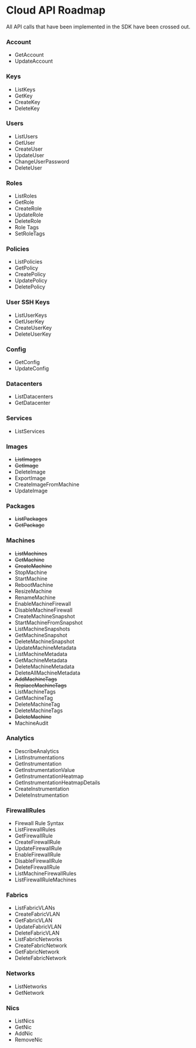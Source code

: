 # Cloud API Roadmap

All API calls that have been implemented in the SDK have been crossed out.

### Account
* GetAccount
* UpdateAccount

### Keys
* ListKeys
* GetKey
* CreateKey
* DeleteKey

### Users
* ListUsers
* GetUser
* CreateUser
* UpdateUser
* ChangeUserPassword
* DeleteUser

### Roles
* ListRoles
* GetRole
* CreateRole
* UpdateRole
* DeleteRole
* Role Tags
* SetRoleTags

### Policies
* ListPolicies
* GetPolicy
* CreatePolicy
* UpdatePolicy
* DeletePolicy

### User SSH Keys
* ListUserKeys
* GetUserKey
* CreateUserKey
* DeleteUserKey

### Config
* GetConfig
* UpdateConfig

### Datacenters
* ListDatacenters
* GetDatacenter

### Services
* ListServices

### Images
* ~~ListImages~~
* ~~GetImage~~
* DeleteImage
* ExportImage
* CreateImageFromMachine
* UpdateImage

### Packages
* ~~ListPackages~~
* ~~GetPackage~~

### Machines
* ~~ListMachines~~
* ~~GetMachine~~
* ~~CreateMachine~~
* StopMachine
* StartMachine
* RebootMachine
* ResizeMachine
* RenameMachine
* EnableMachineFirewall
* DisableMachineFirewall
* CreateMachineSnapshot
* StartMachineFromSnapshot
* ListMachineSnapshots
* GetMachineSnapshot
* DeleteMachineSnapshot
* UpdateMachineMetadata
* ListMachineMetadata
* GetMachineMetadata
* DeleteMachineMetadata
* DeleteAllMachineMetadata
* ~~AddMachineTags~~
* ~~ReplaceMachineTags~~
* ListMachineTags
* GetMachineTag
* DeleteMachineTag
* DeleteMachineTags
* ~~DeleteMachine~~
* MachineAudit

### Analytics
* DescribeAnalytics
* ListInstrumentations
* GetInstrumentation
* GetInstrumentationValue
* GetInstrumentationHeatmap
* GetInstrumentationHeatmapDetails
* CreateInstrumentation
* DeleteInstrumentation

### FirewallRules
* Firewall Rule Syntax
* ListFirewallRules
* GetFirewallRule
* CreateFirewallRule
* UpdateFirewallRule
* EnableFirewallRule
* DisableFirewallRule
* DeleteFirewallRule
* ListMachineFirewallRules
* ListFirewallRuleMachines

### Fabrics
* ListFabricVLANs
* CreateFabricVLAN
* GetFabricVLAN
* UpdateFabricVLAN
* DeleteFabricVLAN
* ListFabricNetworks
* CreateFabricNetwork
* GetFabricNetwork
* DeleteFabricNetwork

### Networks
* ListNetworks
* GetNetwork

### Nics
* ListNics
* GetNic
* AddNic
* RemoveNic
